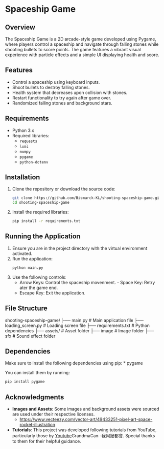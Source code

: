 # Spaceship Game

## Overview

The Spaceship Game is a 2D arcade-style game developed using Pygame, where players control a spaceship and navigate through falling stones while shooting bullets to score points. The game features a vibrant visual experience with particle effects and a simple UI displaying health and score.

## Features

- Control a spaceship using keyboard inputs.
- Shoot bullets to destroy falling stones.
- Health system that decreases upon collision with stones.
- Restart functionality to try again after game over.
- Randomized falling stones and background stars.

## Requirements

- Python 3.x
- Required libraries:
  - `requests`
  - `lxml`
  - `numpy`
  - `pygame`
  - `python-dotenv`

## Installation

1. Clone the repository or download the source code:

   ```sh
   git clone https://github.com/Bismarck-KL/shooting-spaceship-game.git
   cd shooting-spaceship-game
    ```

2. Install the required libraries:

    ```sh
    pip install -r requirements.txt
    ```

## Running the Application

  1. Ensure you are in the project directory with the virtual environment activated.
  2. Run the application:
     ```sh
     python main.py     
  3. Use the following controls:
     - Arrow Keys: Control the spaceship movenment.
    - Space Key: Retry ater the game end.
     - Escape Key: Exit the application.

## File Structure

shooting-spaceship-game/
├── main.py                 # Main application file
├── loading_screen.py       # Loading screen file
├── requirements.txt        # Python dependencies
├── assets/                 # Asset folder
    ├── image               # Image folder
    ├── sfx                 # Sound effect folder

## Dependencies

  Make sure to install the following dependencies using pip:
    * pygame

  You can install them by running:
  ```sh
  pip install pygame
  ```

## Acknowledgments

- **Images and Assets**: Some images and background assets were sourced are used under their respective licenses.
    - https://www.vecteezy.com/vector-art/49433251-pixel-art-space-rocket-illustration
- **Tutorials**: This project was developed following tutorials from YouTube, particularly those by [Youtube](https://www.youtube.com/watch?v=61eX0bFAsYs)GrandmaCan -我阿嬤都會. 
Special thanks to them for their helpful guidance.


